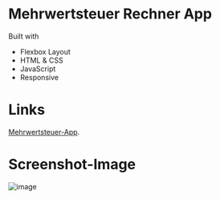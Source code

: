 # Mehrwertsteuer Rechner App


Built with
* Flexbox Layout
* HTML & CSS
* JavaScript
* Responsive

# Links
<a href="https://steuer-app.vercel.app/">Mehrwertsteuer-App</a>.

# Screenshot-Image

![image](https://github.com/Hkndevit/SteuerApp/assets/153287802/08af333c-ca2a-491f-a577-692ee9527d1f)


